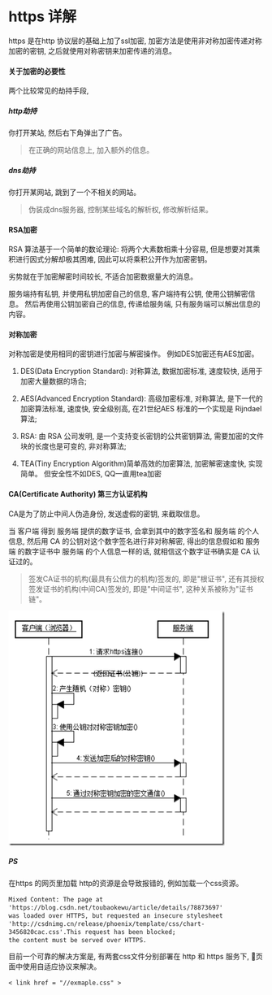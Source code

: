 # https 详解

https 是在http 协议层的基础上加了ssl加密, 加密方法是使用非对称加密传递对称加密的密钥, 之后就使用对称密钥来加密传递的消息。 

#### 关于加密的必要性

两个比较常见的劫持手段, 

##### http劫持

你打开某站, 然后右下角弹出了广告。 

> 在正确的网站信息上, 加入额外的信息。 

##### dns劫持

你打开某网站, 跳到了一个不相关的网站。 

> 伪装成dns服务器, 控制某些域名的解析权, 修改解析结果。 

#### RSA加密

RSA 算法基于一个简单的数论理论: 将两个大素数相乘十分容易, 但是想要对其乘积进行因式分解却极其困难, 因此可以将乘积公开作为加密密钥。 

劣势就在于加密解密时间较长, 不适合加密数据量大的消息。 

服务端持有私钥, 并使用私钥加密自己的信息, 客户端持有公钥, 使用公钥解密信息。 然后再使用公钥加密自己的信息, 传递给服务端, 只有服务端可以解出信息的内容。 

#### 对称加密

对称加密是使用相同的密钥进行加密与解密操作。 例如DES加密还有AES加密。 

1. DES(Data Encryption Standard): 对称算法, 数据加密标准, 速度较快, 适用于加密大量数据的场合; 

2. AES(Advanced Encryption Standard): 高级加密标准, 对称算法, 是下一代的加密算法标准, 速度快, 安全级别高, 在21世纪AES 标准的一个实现是 Rijndael 算法; 

3. RSA: 由 RSA 公司发明, 是一个支持变长密钥的公共密钥算法, 需要加密的文件块的长度也是可变的, 非对称算法; 

4. TEA(Tiny Encryption Algorithm)简单高效的加密算法, 加密解密速度快, 实现简单。 但安全性不如DES, QQ一直用tea加密

#### CA(Certificate Authority) 第三方认证机构

CA是为了防止中间人伪造身份, 发送虚假的密钥, 来截取信息。 

当 客户端 得到 服务端 提供的数字证书, 会拿到其中的数字签名和 服务端 的个人信息, 然后用 CA 的公钥对这个数字签名进行非对称解密, 得出的信息假如和 服务端 的数字证书中 服务端 的个人信息一样的话, 就相信这个数字证书确实是 CA 认证过的。 

> 签发CA证书的机构(最具有公信力的机构)签发的, 即是"根证书", 还有其授权签发证书的机构(中间CA)签发的, 即是"中间证书", 这种关系被称为"证书链"。 

![img](../../img/2018071101.png)

##### PS

在https 的网页里加载 http的资源是会导致报错的, 例如加载一个css资源。 

    Mixed Content: The page at 'https://blog.csdn.net/toubaokewu/article/details/78873697'
    was loaded over HTTPS, but requested an insecure stylesheet 'http://csdnimg.cn/release/phoenix/template/css/chart-3456820cac.css'.This request has been blocked; 
    the content must be served over HTTPS.

目前一个可靠的解决方案是, 有两套css文件分别部署在 http 和 https 服务下, 页面中使用自适应协议来解决。 

    < link href = "//exmaple.css" >

